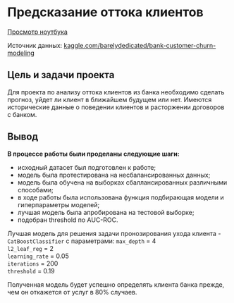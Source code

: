 # Предсказание оттока клиентов

[Просмотр ноутбука](https://nbviewer.org/github/ootho/data_science/blob/main/yp_bank_churn/bank_churn.ipynb)   

Источник данных: [kaggle.com/barelydedicated/bank-customer-churn-modeling](https://www.kaggle.com/barelydedicated/bank-customer-churn-modeling)

## Цель и задачи проекта

Для проекта по анализу оттока клиентов из банка необходимо сделать прогноз, уйдет ли клиент в ближайшем будущем или нет. Имеются исторические данные о поведении клиентов и расторжении договоров с банком.

## Вывод

**В процессе работы были проделаны следующие шаги:**
  - исходный датасет был подготовлен к работе;
  - модель была протестирована на несбалансированных данных;
  - модель была обучена на выборках сбаллансированных различными способами;
  - в ходе работы была использована функция подбирающая модели и гиперпараметры моделей;
  - лучшая модель была апробирована на тестовой выборке;
  - подобран threshold по AUC-ROC.

Лучшая модель для решения задачи пронозирования ухода клиента - `CatBoostClassifier` с параметрами:
  `max_depth` = 4  
  `l2_leaf_reg` = 2  
  `learning_rate` = 0.05  
  `iterations` = 200  
  `threshold` = 0.19

Полученная модель будет успешно определять клиента банка прежде, чем он откажется от услуг в 80% случаев.